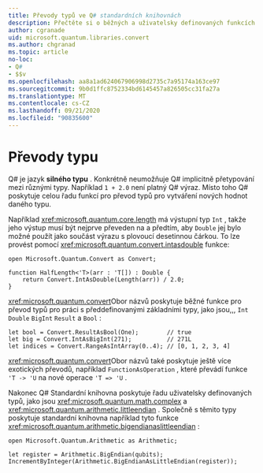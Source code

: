 ```yaml
---
title: Převody typů ve Q# standardních knihovnách
description: Přečtěte si o běžných a uživatelsky definovaných funkcích pro převod typu ve Q# standardních knihovnách.
author: cgranade
uid: microsoft.quantum.libraries.convert
ms.author: chgranad
ms.topic: article
no-loc:
- Q#
- $$v
ms.openlocfilehash: aa8a1ad624067906998d2735c7a95174a163ce97
ms.sourcegitcommit: 9b0d1ffc8752334bd6145457a826505cc31fa27a
ms.translationtype: MT
ms.contentlocale: cs-CZ
ms.lasthandoff: 09/21/2020
ms.locfileid: "90835600"
---
```

# <a name="type-conversions"></a>Převody typu #

Q# je jazyk **silného typu** .
Konkrétně neumožňuje Q# implicitně přetypování mezi různými typy. Například `1 + 2.0` není platný Q# výraz.
Místo toho Q# poskytuje celou řadu funkcí pro převod typů pro vytváření nových hodnot daného typu.

Například <xref:microsoft.quantum.core.length> má výstupní typ `Int` , takže jeho výstup musí být nejprve převeden na a předtím, aby `Double` jej bylo možné použít jako součást výrazu s plovoucí desetinnou čárkou.
To lze provést pomocí <xref:microsoft.quantum.convert.intasdouble> funkce:

```qsharp
open Microsoft.Quantum.Convert as Convert;

function HalfLength<'T>(arr : 'T[]) : Double {
    return Convert.IntAsDouble(Length(arr)) / 2.0;
}
```

<xref:microsoft.quantum.convert>Obor názvů poskytuje běžné funkce pro převod typů pro práci s předdefinovanými základními typy, jako jsou,,, `Int` `Double` `BigInt` `Result` a `Bool` :

```qsharp
let bool = Convert.ResultAsBool(One);        // true
let big = Convert.IntAsBigInt(271);          // 271L
let indices = Convert.RangeAsIntArray(0..4); // [0, 1, 2, 3, 4]
```

<xref:microsoft.quantum.convert>Obor názvů také poskytuje ještě více exotických převodů, například `FunctionAsOperation` , které převádí funkce `'T -> 'U` na nové operace `'T => 'U` .

Nakonec Q# Standardní knihovna poskytuje řadu uživatelsky definovaných typů, jako jsou <xref:microsoft.quantum.math.complex> a <xref:microsoft.quantum.arithmetic.littleendian> .
Společně s těmito typy poskytuje standardní knihovna například tyto funkce <xref:microsoft.quantum.arithmetic.bigendianaslittleendian> :

```Q#
open Microsoft.Quantum.Arithmetic as Arithmetic;

let register = Arithmetic.BigEndian(qubits);
IncrementByInteger(Arithmetic.BigEndianAsLittleEndian(register));
```
